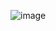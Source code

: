 ![image](https://user-images.githubusercontent.com/89329117/140632186-37aa1c5d-f72e-481f-8bec-de5dd7e66018.png)

